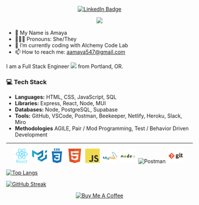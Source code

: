 <p align="center">
<a href="https://www.linkedin.com/in/amayamaya"><img src="https://img.shields.io/badge/LinkedIn-blue?style=for-the-badge&logo=linkedin&logoColor=white" alt="LinkedIn Badge"></a>
</p>

<div align="center">
  <img src="https://media.giphy.com/media/sEZKDIzRn4sefXmMyx/giphy.gif" width="100"/>
</div>

- 🌻 My Name is Amaya
- 🧚🏼‍♀️ Pronouns: She/They
- 🌱 I’m currently coding with Alchemy Code Lab
- 📫 How to reach me: aamaya547@gmail.com 

I am a Full Stack Engineer <img src="https://media.giphy.com/media/17b875GGvV9m9sLmNc/giphy.gif" width="30"> from Portland, OR.

### 💻 Tech Stack
* **Languages:** HTML, CSS, JavaScript, SQL
* **Libraries:** Express, React, Node, MUI
* **Databases:** Node, PostgreSQL, Supabase
* **Tools:** GitHub, VSCode, Postman, Beekeeper, Netlify, Heroku, Slack, Miro
* **Methodologies** AGILE, Pair / Mod Programming, Test / Behavior Driven Development
****

<p align="center">
<img src="https://github.com/devicons/devicon/blob/master/icons/react/react-original-wordmark.svg" title="React" alt="React" width="40" height="40"/>&nbsp;
<img src="https://github.com/devicons/devicon/blob/master/icons/materialui/materialui-original.svg" title="Material UI" alt="Material UI" width="40" height="40"/>&nbsp;
<img src="https://github.com/devicons/devicon/blob/master/icons/css3/css3-plain-wordmark.svg"  title="CSS3" alt="CSS" width="40" height="40"/>&nbsp;
<img src="https://github.com/devicons/devicon/blob/master/icons/html5/html5-original.svg" title="HTML5" alt="HTML" width="40" height="40"/>&nbsp;
<img src="https://github.com/devicons/devicon/blob/master/icons/javascript/javascript-original.svg" title="JavaScript" alt="JavaScript" width="40" height="40"/>&nbsp;
<img src="https://github.com/devicons/devicon/blob/master/icons/mysql/mysql-original-wordmark.svg" title="MySQL"  alt="MySQL" width="40" height="40"/>&nbsp;
<img src="https://github.com/devicons/devicon/blob/master/icons/nodejs/nodejs-original-wordmark.svg" title="NodeJS" alt="NodeJS" width="40" height="40"/>&nbsp;
<img src="https://www.vectorlogo.zone/logos/getpostman/getpostman-icon.svg" title="Postman"  alt="Postman" width="40" height="40"/>&nbsp;
<img src="https://github.com/devicons/devicon/blob/master/icons/git/git-original-wordmark.svg" title="Git" **alt="Git" width="40" height="40"/>&nbsp;
</p>

[![Top Langs](https://github-readme-stats.vercel.app/api/top-langs/?username=amayamaya&layout=compact&theme=vision-friendly-dark)](https://github.com/anuraghazra/github-readme-stats)

[![GitHub Streak](http://github-readme-streak-stats.herokuapp.com?user=amayamaya&theme=gruvbox_duo)](https://git.io/streak-stats)

<p align="center">
<a href="https://www.buymeacoffee.com/amayamaya" target="_blank"><img src="https://cdn.buymeacoffee.com/buttons/default-orange.png" alt="Buy Me A Coffee" height="41" width="174"></a>
</p>
